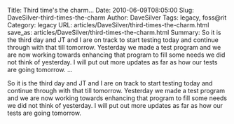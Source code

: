 Title: Third time's the charm...
Date: 2010-06-09T08:05:00
Slug: DaveSilver-third-times-the-charm
Author: DaveSilver
Tags: legacy, foss@rit
Category: legacy
URL: articles/DaveSilver/third-times-the-charm.html
save_as: articles/DaveSilver/third-times-the-charm.html
Summary: So it is the third day and JT and I are on track to start testing today and continue through with that till tomorrow. Yesterday we made a test program and we are now working towards enhancing that program to fill some needs we did not think of yesterday. I will put out more updates as far as how our tests are going tomorrow.   ... 

So it is the third day and JT and I are on track to start testing today and
continue through with that till tomorrow. Yesterday we made a test program and
we are now working towards enhancing that program to fill some needs we did
not think of yesterday. I will put out more updates as far as how our tests
are going tomorrow.

